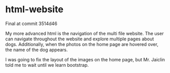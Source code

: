 # html-website

Final at commit 3514d46

My more advanced html is the navigation of the multi file website. The user can navigate throughout the website and explore multiple pages about dogs. Additionally, when the photos on the home page are hovered over, the name of the dog appears.

I was going to fix the layout of the images on the home page, but Mr. Jaiclin told me to wait until we learn bootstrap.
